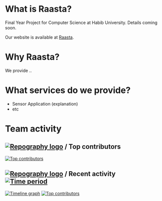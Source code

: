 # What is Raasta?

Final Year Project for Computer Science at Habib University. Details coming soon. 

Our website is available at [Raasta](https://raasta-web.web.app).


# Why Raasta?

We provide ..


# What services do we provide?

- Sensor Application (explanation)
- etc


# Team activity 

## [![Repography logo](https://images.repography.com/logo.svg)](https://repography.com) / Top contributors
[![Top contributors](https://images.repography.com/33913467/AkeelMedina22/Raasta/top-contributors/2GI3mri0JHdObr7j5kHabZRPU59e7a1f4ssJ_4diXeo/On-vNRvztvKqd710nUmJitWRVNwqNJEsCLRkn0TjCdA_table.svg)](https://github.com/AkeelMedina22/Raasta/graphs/contributors)


## [![Repography logo](https://images.repography.com/logo.svg)](https://repography.com) / Recent activity [![Time period](https://images.repography.com/33913467/AkeelMedina22/Raasta/recent-activity/2GI3mri0JHdObr7j5kHabZRPU59e7a1f4ssJ_4diXeo/On-vNRvztvKqd710nUmJitWRVNwqNJEsCLRkn0TjCdA_badge.svg)](https://repography.com)
[![Timeline graph](https://images.repography.com/33913467/AkeelMedina22/Raasta/recent-activity/2GI3mri0JHdObr7j5kHabZRPU59e7a1f4ssJ_4diXeo/On-vNRvztvKqd710nUmJitWRVNwqNJEsCLRkn0TjCdA_timeline.svg)](https://github.com/AkeelMedina22/Raasta/commits)
[![Top contributors](https://images.repography.com/33913467/AkeelMedina22/Raasta/recent-activity/2GI3mri0JHdObr7j5kHabZRPU59e7a1f4ssJ_4diXeo/On-vNRvztvKqd710nUmJitWRVNwqNJEsCLRkn0TjCdA_users.svg)](https://github.com/AkeelMedina22/Raasta/graphs/contributors)


